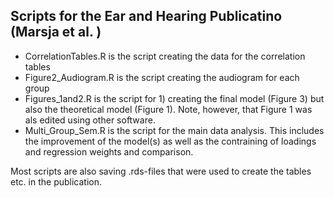 ## Scripts for the Ear and Hearing Publicatino (Marsja et al. )

- CorrelationTables.R is the script creating the data for the correlation tables
- Figure2_Audiogram.R is the script creating the audiogram for each group
- Figures_1and2.R is the script for 1) creating the final model (Figure 3) but also the theoretical model (Figure 1). Note, however, that Figure 1 was als edited using other software.
- Multi_Group_Sem.R is the script for the main data analysis. This includes the improvement of the model(s) as well as the contraining of loadings and regression weights and comparison.

Most scripts are also saving .rds-files that were used to create the tables etc. in the publication.